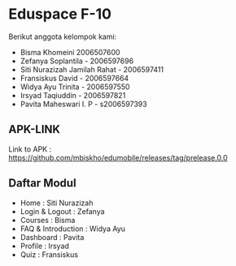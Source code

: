 # Eduspace F-10

Berikut anggota kelompok kami:

- Bisma Khomeini  2006507600
- Zefanya Soplantila - 2006597696
- Siti Nurazizah Jamilah Rahat - 2006597411
- Fransiskus David - 2006597664
- Widya Ayu Trinita - 2006597550
- Irsyad Taqiuddin - 2006597821
- Pavita Maheswari I. P - s2006597393

## APK-LINK
Link to APK : https://github.com/mbiskho/edumobile/releases/tag/prelease.0.0

## Daftar Modul
- Home : Siti Nurazizah
- Login & Logout : Zefanya
- Courses : Bisma
- FAQ & Introduction : Widya Ayu
- Dashboard : Pavita
- Profile : Irsyad
- Quiz : Fransiskus

